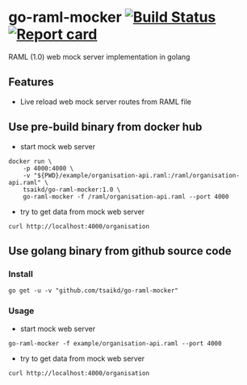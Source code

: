 # go-raml-mocker [![Build Status](https://travis-ci.org/tsaikd/go-raml-mocker.svg?branch=master)](https://travis-ci.org/tsaikd/go-raml-mocker) [![Report card](https://goreportcard.com/badge/github.com/tsaikd/go-raml-mocker)](https://goreportcard.com/report/github.com/tsaikd/go-raml-mocker)

RAML (1.0) web mock server implementation in golang

## Features

* Live reload web mock server routes from RAML file

## Use pre-build binary from docker hub

* start mock web server

```
docker run \
	-p 4000:4000 \
	-v "${PWD}/example/organisation-api.raml:/raml/organisation-api.raml" \
	tsaikd/go-raml-mocker:1.0 \
	go-raml-mocker -f /raml/organisation-api.raml --port 4000
```

* try to get data from mock web server

```
curl http://localhost:4000/organisation
```

## Use golang binary from github source code

### Install

```
go get -u -v "github.com/tsaikd/go-raml-mocker"
```

### Usage

* start mock web server


```
go-raml-mocker -f example/organisation-api.raml --port 4000
```

* try to get data from mock web server

```
curl http://localhost:4000/organisation
```
